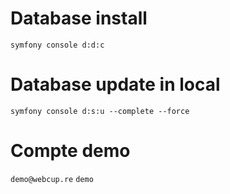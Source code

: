# Database install
`symfony console d:d:c`

# Database update in local
`symfony console d:s:u --complete --force`

# Compte demo
`demo@webcup.re`
`demo`